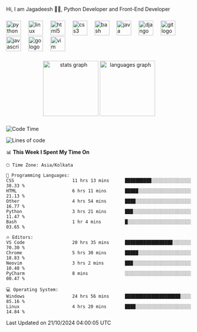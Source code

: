 <p align="left">Hi, I am Jagadeesh 👾👾, Python Developer and Front-End Developer </p>

###

<div align="left">
  <img src="https://cdn.jsdelivr.net/gh/devicons/devicon/icons/python/python-original.svg" height="40" alt="python logo"  />
  <img width="12" />
  <img src="https://cdn.jsdelivr.net/gh/devicons/devicon/icons/linux/linux-original.svg" height="40" alt="linux logo"  />
  <img width="12" />
  <img src="https://cdn.jsdelivr.net/gh/devicons/devicon/icons/html5/html5-original.svg" height="40" alt="html5 logo"  />
  <img width="12" />
  <img src="https://cdn.jsdelivr.net/gh/devicons/devicon/icons/css3/css3-original.svg" height="40" alt="css3 logo"  />
  <img width="12" />
  <img src="https://cdn.jsdelivr.net/gh/devicons/devicon/icons/bash/bash-original.svg" height="40" alt="bash logo"  />
  <img width="12" />
  <img src="https://cdn.jsdelivr.net/gh/devicons/devicon/icons/java/java-original.svg" height="40" alt="java logo"  />
  <img width="12" />
  <img src="https://cdn.jsdelivr.net/gh/devicons/devicon/icons/django/django-plain.svg" height="40" alt="django logo"  />
  <img width="12" />
  <img src="https://cdn.jsdelivr.net/gh/devicons/devicon/icons/git/git-original.svg" height="40" alt="git logo"  />
  <img width="12" />
  <img src="https://cdn.jsdelivr.net/gh/devicons/devicon/icons/javascript/javascript-original.svg" height="40" alt="javascript logo"  />
  <img width="12" />
  <img src="https://cdn.jsdelivr.net/gh/devicons/devicon/icons/go/go-original.svg" height="40" alt="go logo"  />
  <img width="12" />
  <img src="https://cdn.jsdelivr.net/gh/devicons/devicon/icons/vim/vim-original.svg" height="40" alt="vim logo"  />
</div>

###

<div align="center">
  <img src="https://github-readme-stats.vercel.app/api?username=JagadeeshKEEE&hide_title=false&hide_rank=false&show_icons=true&include_all_commits=true&count_private=true&disable_animations=false&theme=dracula&locale=en&hide_border=false&order=1" height="150" alt="stats graph"  />
  <img src="https://github-readme-stats.vercel.app/api/top-langs?username=JagadeeshKEEE&locale=en&hide_title=false&layout=compact&card_width=320&langs_count=5&theme=dracula&hide_border=false&order=2" height="150" alt="languages graph"  />
</div>

###
<!--START_SECTION:waka-->
![Code Time](http://img.shields.io/badge/Code%20Time-345%20hrs%2044%20mins-blue)

![Lines of code](https://img.shields.io/badge/From%20Hello%20World%20I%27ve%20Written-970%20lines%20of%20code-blue)

📊 **This Week I Spent My Time On** 

```text
🕑︎ Time Zone: Asia/Kolkata

💬 Programming Languages: 
CSS                      11 hrs 13 mins      ██████████░░░░░░░░░░░░░░░   38.33 % 
HTML                     6 hrs 11 mins       █████░░░░░░░░░░░░░░░░░░░░   21.13 % 
Other                    4 hrs 54 mins       ████░░░░░░░░░░░░░░░░░░░░░   16.77 % 
Python                   3 hrs 21 mins       ███░░░░░░░░░░░░░░░░░░░░░░   11.47 % 
Bash                     1 hr 4 mins         █░░░░░░░░░░░░░░░░░░░░░░░░   03.65 % 

🔥 Editors: 
VS Code                  20 hrs 35 mins      ██████████████████░░░░░░░   70.30 % 
Chrome                   5 hrs 30 mins       █████░░░░░░░░░░░░░░░░░░░░   18.83 % 
Neovim                   3 hrs 2 mins        ███░░░░░░░░░░░░░░░░░░░░░░   10.40 % 
PyCharm                  8 mins              ░░░░░░░░░░░░░░░░░░░░░░░░░   00.47 % 

💻 Operating System: 
Windows                  24 hrs 56 mins      █████████████████████░░░░   85.16 % 
Linux                    4 hrs 20 mins       ████░░░░░░░░░░░░░░░░░░░░░   14.84 % 
```


 Last Updated on 21/10/2024 04:00:05 UTC
<!--END_SECTION:waka-->
